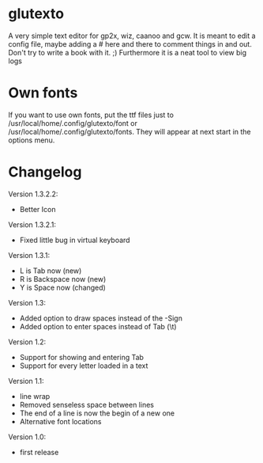 glutexto
========

A very simple text editor for gp2x, wiz, caanoo and gcw. It is meant to edit a
config file, maybe adding a # here and there to comment things in and out. Don't
try to write a book with it. ;)
Furthermore it is a neat tool to view big logs

Own fonts
=========
If you want to use own fonts, put the ttf files just to
/usr/local/home/.config/glutexto/font or /usr/local/home/.config/glutexto/fonts.
They will appear at next start in the options menu.

Changelog
=========

Version 1.3.2.2:
* Better Icon

Version 1.3.2.1:
* Fixed little bug in virtual keyboard

Version 1.3.1:
* L is Tab now (new)
* R is Backspace now (new)
* Y is Space now (changed)

Version 1.3:
* Added option to draw spaces instead of the <Tab>-Sign
* Added option to enter spaces instead of Tab (\t)

Version 1.2:
* Support for showing and entering Tab
* Support for every letter loaded in a text

Version 1.1:
* line wrap
* Removed senseless space between lines
* The end of a line is now the begin of a new one
* Alternative font locations

Version 1.0:
* first release
